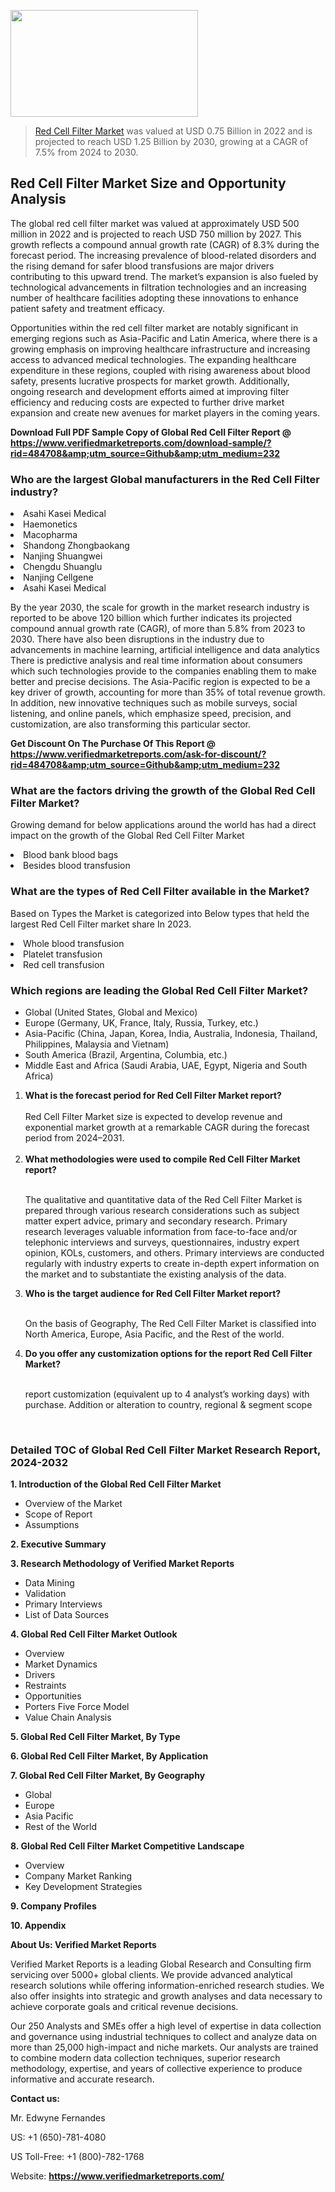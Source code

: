 
<img src="https://ffe5etoiles.com/wp-content/uploads/2024/12/MST1-300x171.png" alt="" width="300" height="171" class="alignnone size-medium wp-image-20088" /><blockquote><p><p><a href="https://www.verifiedmarketreports.com/download-sample/?rid=484708&utm_source=Github&utm_medium=232" target="_blank">Red Cell Filter Market</a> was valued at USD 0.75 Billion in 2022 and is projected to reach USD 1.25 Billion by 2030, growing at a CAGR of 7.5% from 2024 to 2030.</p></blockquote><p><h2>Red Cell Filter Market Size and Opportunity Analysis</h2><p>The global red cell filter market was valued at approximately USD 500 million in 2022 and is projected to reach USD 750 million by 2027. This growth reflects a compound annual growth rate (CAGR) of 8.3% during the forecast period. The increasing prevalence of blood-related disorders and the rising demand for safer blood transfusions are major drivers contributing to this upward trend. The market’s expansion is also fueled by technological advancements in filtration technologies and an increasing number of healthcare facilities adopting these innovations to enhance patient safety and treatment efficacy.</p><p>Opportunities within the red cell filter market are notably significant in emerging regions such as Asia-Pacific and Latin America, where there is a growing emphasis on improving healthcare infrastructure and increasing access to advanced medical technologies. The expanding healthcare expenditure in these regions, coupled with rising awareness about blood safety, presents lucrative prospects for market growth. Additionally, ongoing research and development efforts aimed at improving filter efficiency and reducing costs are expected to further drive market expansion and create new avenues for market players in the coming years.</p></p><p class=""><strong>Download Full PDF Sample Copy of Global Red Cell Filter Report @ <a href="https://www.verifiedmarketreports.com/download-sample/?rid=484708&amp;utm_source=Github&amp;utm_medium=232" target="_blank">https://www.verifiedmarketreports.com/download-sample/?rid=484708&amp;utm_source=Github&amp;utm_medium=232</a></strong></p><h3 id="" class="">Who are the largest Global manufacturers in the Red Cell Filter industry?</h3><p><li>Asahi Kasei Medical</li><li> Haemonetics</li><li> Macopharma</li><li> Shandong Zhongbaokang</li><li> Nanjing Shuangwei</li><li> Chengdu Shuanglu</li><li> Nanjing Cellgene</li><li> Asahi Kasei Medical</li></p><div class=""><div class="" dir="" data-message-author-role="" data-message-id="" data-message-model-slug=""><div class=""><div class=""><div class=""><div class="" dir="" data-message-author-role="" data-message-id="" data-message-model-slug=""><div class=""><div class=""><p>By the year 2030, the scale for growth in the market research industry is reported to be above 120 billion which further indicates its projected compound annual growth rate (CAGR), of more than 5.8% from 2023 to 2030. There have also been disruptions in the industry due to advancements in machine learning, artificial intelligence and data analytics There is predictive analysis and real time information about consumers which such technologies provide to the companies enabling them to make better and precise decisions. The Asia-Pacific region is expected to be a key driver of growth, accounting for more than 35% of total revenue growth. In addition, new innovative techniques such as mobile surveys, social listening, and online panels, which emphasize speed, precision, and customization, are also transforming this particular sector.</p><p><strong>Get Discount On The Purchase Of This Report @&nbsp; <a href="https://www.verifiedmarketreports.com/ask-for-discount/?rid=484708&amp;utm_source=Github&amp;utm_medium=232" target="_blank">https://www.verifiedmarketreports.com/ask-for-discount/?rid=484708&amp;utm_source=Github&amp;utm_medium=232</a></strong></p></div></div></div></div></div></div></div></div><h3 id="" class="">What are the factors driving the growth of the Global Red Cell Filter Market?</h3><p id="" class="">Growing demand for below applications around the world has had a direct impact on the growth of the Global Red Cell Filter Market</p><p id="" class=""><li>Blood bank blood bags</li><li> Besides blood transfusion</li></p><h3 id="" class="">What are the types of Red Cell Filter available in the Market?</h3><p id="" class="">Based on Types the Market is categorized into Below types that held the largest Red Cell Filter market share In 2023.</p><p id="" class=""><li>Whole blood transfusion</li><li> Platelet transfusion</li><li> Red cell transfusion</li></p><h3 id="" class="">Which regions are leading the Global Red Cell Filter Market?</h3><ul><li>Global (United States, Global and Mexico)</li><li>Europe (Germany, UK, France, Italy, Russia, Turkey, etc.)</li><li>Asia-Pacific (China, Japan, Korea, India, Australia, Indonesia, Thailand, Philippines, Malaysia and Vietnam)</li><li>South America (Brazil, Argentina, Columbia, etc.)</li><li>Middle East and Africa (Saudi Arabia, UAE, Egypt, Nigeria and South Africa)</li></ul><p><ol><li><strong>What is the forecast period for Red Cell Filter Market report?<br /></strong><br /><span data-sheets-root="1" data-sheets-value="{&quot;1&quot;:2,&quot;2&quot;:&quot;XXXX size is expected to develop revenue and exponential market growth at a remarkable CAGR during the forecast period from 2024&ndash;2030.&quot;}" data-sheets-userformat="{&quot;2&quot;:12674,&quot;4&quot;:{&quot;1&quot;:2,&quot;2&quot;:16776960},&quot;10&quot;:2,&quot;11&quot;:0,&quot;15&quot;:&quot;Arial&quot;,&quot;16&quot;:12}">Red Cell Filter Market size is expected to develop revenue and exponential market growth at a remarkable CAGR during the forecast period from 2024&ndash;2031.</span><br /><br /></li><li><strong>What methodologies were used to compile Red Cell Filter Market report?<br /><br /></strong><p>The qualitative and quantitative data of the&nbsp;Red Cell Filter Market is prepared through various research considerations such as subject matter expert advice, primary and secondary research. Primary research leverages valuable information from face-to-face and/or telephonic interviews and surveys, questionnaires, industry expert opinion, KOLs, customers, and others. Primary interviews are conducted regularly with industry experts to create in-depth expert information on the market and to substantiate the existing analysis of the data.&nbsp;</p></li><li><strong>Who is the target audience for Red Cell Filter Market report?<br /><br /></strong><p>On the basis of Geography, The&nbsp;Red Cell Filter Market is classified into North America, Europe, Asia Pacific, and the Rest of the world.</p></li><li><strong>Do you offer any customization options for the report Red Cell Filter Market?<br /><br /></strong><p>report customization (equivalent up to 4 analyst&rsquo;s working days) with purchase. Addition or alteration to country, regional &amp; segment scope</p><p>&nbsp;</p></li></ol></p><h3 id="" class="">Detailed TOC of Global Red Cell Filter Market Research Report, 2024-2032</h3><p id="" class=""><strong>1. Introduction of the Global Red Cell Filter Market</strong></p><ul><li>Overview of the Market</li><li>Scope of Report</li><li>Assumptions</li></ul><p id="" class=""><strong>2. Executive Summary</strong></p><p id="" class=""><strong>3. Research Methodology of&nbsp;Verified Market Reports</strong></p><ul><li>Data Mining</li><li>Validation</li><li>Primary Interviews</li><li>List of Data Sources</li></ul><p id="" class=""><strong>4. Global Red Cell Filter Market Outlook</strong></p><ul><li>Overview</li><li>Market Dynamics</li><li>Drivers</li><li>Restraints</li><li>Opportunities</li><li>Porters Five Force Model</li><li>Value Chain Analysis</li></ul><p id="" class=""><strong>5. Global Red Cell Filter Market, By&nbsp;Type</strong></p><p id="" class=""><strong>6. Global Red Cell Filter Market, By Application</strong></p><p id="" class=""><strong>7. Global Red Cell Filter Market, By Geography</strong></p><ul><li>Global</li><li>Europe</li><li>Asia Pacific</li><li>Rest of the World</li></ul><p id="" class=""><strong>8. Global Red Cell Filter Market Competitive Landscape</strong></p><ul><li>Overview</li><li>Company Market Ranking</li><li>Key Development Strategies</li></ul><p id="" class=""><strong>9. Company Profiles</strong></p><p id="" class=""><strong>10. Appendix</strong></p><p id="" class=""><strong>About Us: Verified Market Reports</strong></p><p id="" class="">Verified Market Reports is a leading Global Research and Consulting firm servicing over 5000+ global clients. We provide advanced analytical research solutions while offering information-enriched research studies. We also offer insights into strategic and growth analyses and data necessary to achieve corporate goals and critical revenue decisions.</p><p id="" class="">Our 250 Analysts and SMEs offer a high level of expertise in data collection and governance using industrial techniques to collect and analyze data on more than 25,000 high-impact and niche markets. Our analysts are trained to combine modern data collection techniques, superior research methodology, expertise, and years of collective experience to produce informative and accurate research.</p><p id="" class=""><strong>Contact us:</strong></p><p id="" class="">Mr. Edwyne Fernandes</p><p id="" class="">US: +1 (650)-781-4080</p><p id="" class="">US Toll-Free: +1 (800)-782-1768</p><p id="" class="">Website: <a target="" data-test-app-aware-link=""><strong>https://www.verifiedmarketreports.com/</strong></a></p>

